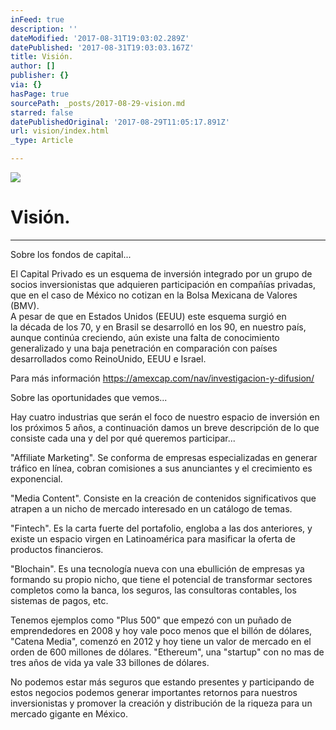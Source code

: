 ```yaml
---
inFeed: true
description: ''
dateModified: '2017-08-31T19:03:02.289Z'
datePublished: '2017-08-31T19:03:03.167Z'
title: Visión.
author: []
publisher: {}
via: {}
hasPage: true
sourcePath: _posts/2017-08-29-vision.md
starred: false
datePublishedOriginal: '2017-08-29T11:05:17.891Z'
url: vision/index.html
_type: Article

---
```

![](https://imgflo.herokuapp.com/graph/2b2431f8e7ba7b0/e89dabd3014ea92f3a662341751992cb/croprotate.jpg?cropheight=3167&cropwidth=4713&degrees=0&input=https%3A%2F%2Fthe-grid-user-content.s3-us-west-2.amazonaws.com%2F13953c5a-422d-4dfd-88ba-6f7c59b8068a.jpg&x=0&y=0)

# Visión.

---

Sobre los fondos de capital...

El Capital Privado es un esquema de inversión integrado por un grupo de socios inversionistas que adquieren participación en compañías privadas, que en el caso de México no cotizan en la Bolsa Mexicana de Valores (BMV).  
A pesar de que en Estados Unidos (EEUU) este esquema surgió en  
la década de los 70, y en Brasil se desarrolló en los 90, en nuestro país, aunque continúa creciendo, aún existe una falta de conocimiento generalizado y una baja penetración en comparación con países desarrollados como ReinoUnido, EEUU e Israel.

Para más información https://amexcap.com/nav/investigacion-y-difusion/

Sobre las oportunidades que vemos...

Hay cuatro industrias que serán el foco de nuestro espacio de inversión en los próximos 5 años, a continuación damos un breve descripción de lo que consiste cada una y del por qué queremos participar...

"Affiliate Marketing". Se conforma de empresas especializadas en generar tráfico en línea, cobran comisiones a sus anunciantes y el crecimiento es exponencial.

"Media Content". Consiste en la creación de contenidos significativos que atrapen a un nicho de mercado interesado en un catálogo de temas.

"Fintech". Es la carta fuerte del portafolio, engloba a las dos anteriores, y existe un espacio virgen en Latinoamérica para masificar la oferta de productos financieros.

"Blochain". Es una tecnología nueva con una ebullición de empresas ya formando su propio nicho, que tiene el potencial de transformar sectores completos como la banca, los seguros, las consultoras contables, los sistemas de pagos, etc.

Tenemos ejemplos como "Plus 500" que empezó con un puñado de emprendedores en 2008 y hoy vale poco menos que el billón de dólares, "Catena Media", comenzó en 2012 y hoy tiene un valor de mercado en el orden de 600 millones de dólares. "Ethereum", una "startup" con no mas de tres años de vida ya vale 33 billones de dólares.

No podemos estar más seguros que estando presentes y participando de estos negocios podemos generar importantes retornos para nuestros inversionistas y promover la creación y distribución de la riqueza para un mercado gigante en México.
